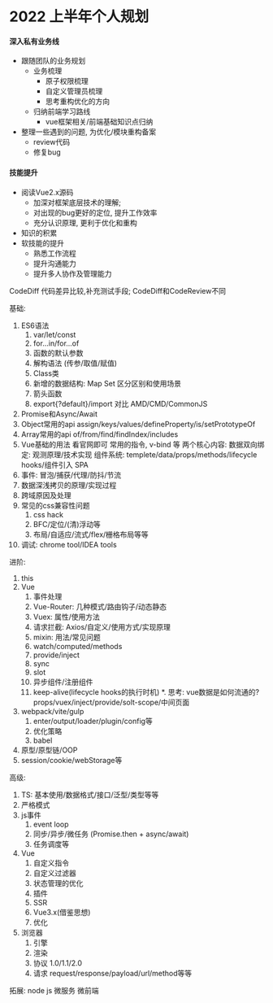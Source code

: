 


# 2022 上半年个人规划

#### 深入私有业务线
- 跟随团队的业务规划
  - 业务梳理
    - 原子权限梳理
    - 自定义管理员梳理
    - 思考重构优化的方向
  - 归纳前端学习路线
    - vue框架相关/前端基础知识点归纳
- 整理一些遇到的问题, 为优化/模块重构备案
  - review代码
  - 修复bug

#### 技能提升
- 阅读Vue2.x源码
  - 加深对框架底层技术的理解;
  - 对出现的bug更好的定位, 提升工作效率
  - 充分认识原理, 更利于优化和重构
- 知识的积累
- 软技能的提升
  - 熟悉工作流程
  - 提升沟通能力
  - 提升多人协作及管理能力

CodeDiff
代码差异比较,补充测试手段; CodeDiff和CodeReview不同


基础:
  1. ES6语法
     1. var/let/const
     2. for...in/for...of
     3. 函数的默认参数
     4. 解构语法 (传参/取值/赋值)
     5. Class类
     6. 新增的数据结构: Map Set 区分区别和使用场景
     7. 箭头函数
     8. export{?default}/import 对比 AMD/CMD/CommonJS
  2. Promise和Async/Await
  3. Object常用的api
     assign/keys/values/defineProperty/is/setPrototypeOf
  4. Array常用的api
     of/from/find/findIndex/includes
  5. Vue基础的用法
     看官网即可
     常用的指令, v-bind 等
     两个核心内容:
       数据双向绑定: 观测原理/技术实现
       组件系统: templete/data/props/methods/lifecycle hooks/组件引入
     SPA
  6. 事件: 冒泡/捕获/代理/防抖/节流
  7. 数据深浅拷贝的原理/实现过程
  8. 跨域原因及处理
  9. 常见的css兼容性问题
     1.  css hack
     2.  BFC/定位/(清)浮动等
     3.  布局/自适应/流式/flex/栅格布局等等
  10. 调试: chrome tool/IDEA tools

进阶:
  1. this
  2. Vue
     1. 事件处理
     2. Vue-Router: 几种模式/路由钩子/动态静态
     3. Vuex: 属性/使用方法
     4. 请求拦截: Axios/自定义/使用方式/实现原理
     5. mixin: 用法/常见问题
     6. watch/computed/methods
     7. provide/inject
     8. sync
     9. slot
     10. 异步组件/注册组件
     11. keep-alive(lifecycle hooks的执行时机)
     *. 思考: vue数据是如何流通的?  props/vuex/inject/provide/solt-scope/中间页面
  3. webpack/vite/gulp
     1. enter/output/loader/plugin/config等
     2. 优化策略
     3. babel
  4. 原型/原型链/OOP
  5. session/cookie/webStorage等

高级:
  1. TS: 基本使用/数据格式/接口/泛型/类型等等
  2. 严格模式
  3. js事件
     1. event loop
     2. 同步/异步/微任务 (Promise.then + async/await)
     3. 任务调度等
  4. Vue
     1. 自定义指令
     2. 自定义过滤器
     3. 状态管理的优化
     4. 插件
     5. SSR
     6. Vue3.x(借鉴思想)
     7. 优化
  5. 浏览器
     1. 引擎
     2. 渲染
     3. 协议 1.0/1.1/2.0
     4. 请求 request/response/payload/url/method等等

拓展:
  node js
  微服务
  微前端
